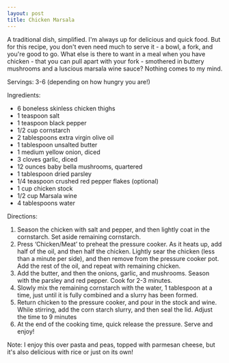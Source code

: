 ```yaml
---
layout: post
title: Chicken Marsala
---
```


A traditional dish, simplified. I'm always up for delicious and quick food. But for this recipe, you don't even need much to serve it - a bowl, a fork, and you're good to go. What else is there to want in a meal when you have chicken - that you can pull apart with your fork - smothered in buttery mushrooms and a luscious marsala wine sauce? Nothing comes to my mind.

Servings: 3-6 (depending on how hungry you are!)

Ingredients:
* 6 boneless skinless chicken thighs
* 1 teaspoon salt
* 1 teaspoon black pepper
* 1/2 cup cornstarch
* 2 tablespoons extra virgin olive oil
* 1 tablespoon unsalted butter
* 1 medium yellow onion, diced
* 3 cloves garlic, diced
* 12 ounces baby bella mushrooms, quartered
* 1 tablespoon dried parsley
* 1/4 teaspoon crushed red pepper flakes (optional)
* 1 cup chicken stock
* 1/2 cup Marsala wine
* 4 tablespoons water

Directions:
1. Season the chicken with salt and pepper, and then lightly coat in the cornstarch. Set aside remaining cornstarch.
2. Press ‘Chicken/Meat’ to preheat the pressure cooker. As it heats up, add half of the oil, and then half the chicken. Lightly sear the chicken (less than a minute per side), and then remove from the pressure cooker pot. Add the rest of the oil, and repeat with remaining chicken.
3. Add the butter, and then the onions, garlic, and mushrooms. Season with the parsley and red pepper. Cook for 2-3 minutes.
4. Slowly mix the remaining cornstarch with the water, 1 tablespoon at a time, just until it is fully combined and a slurry has been formed.
5. Return chicken to the pressure cooker, and pour in the stock and wine. While stirring, add the corn starch slurry, and then seal the lid. Adjust the time to 9 minutes
6. At the end of the cooking time, quick release the pressure. Serve and enjoy!

Note: I enjoy this over pasta and peas, topped with parmesan cheese, but it's also delicious with rice or just on its own! 
